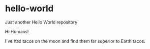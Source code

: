 # hello-world
Just another Hello World repository

Hi Humans!

I´ve had tacos on the moon and find them far superior to Earth tacos.
